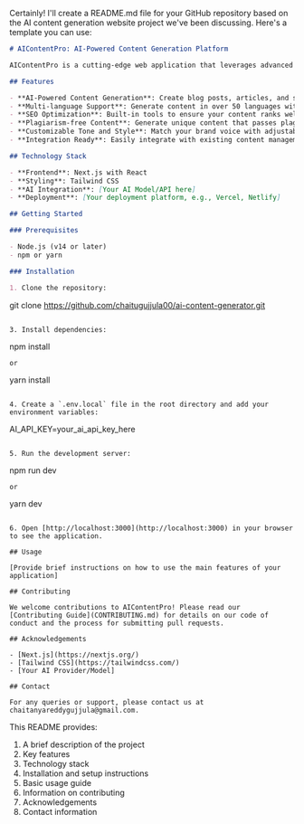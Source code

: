 Certainly! I'll create a README.md file for your GitHub repository based on the AI content generation website project we've been discussing. Here's a template you can use:

```markdown
# AIContentPro: AI-Powered Content Generation Platform

AIContentPro is a cutting-edge web application that leverages advanced AI technology to revolutionize content creation. This platform enables users to generate high-quality, SEO-optimized content quickly and efficiently.

## Features

- **AI-Powered Content Generation**: Create blog posts, articles, and social media content in seconds.
- **Multi-language Support**: Generate content in over 50 languages with native-like fluency.
- **SEO Optimization**: Built-in tools to ensure your content ranks well on search engines.
- **Plagiarism-free Content**: Generate unique content that passes plagiarism checks every time.
- **Customizable Tone and Style**: Match your brand voice with adjustable content parameters.
- **Integration Ready**: Easily integrate with existing content management systems.

## Technology Stack

- **Frontend**: Next.js with React
- **Styling**: Tailwind CSS
- **AI Integration**: [Your AI Model/API here]
- **Deployment**: [Your deployment platform, e.g., Vercel, Netlify]

## Getting Started

### Prerequisites

- Node.js (v14 or later)
- npm or yarn

### Installation

1. Clone the repository:
   ```
   git clone https://github.com/chaitugujjula00/ai-content-generator.git
   ```
   
3. Install dependencies:
   ```
   npm install
   ```
   or
   ```
   yarn install
   ```

4. Create a `.env.local` file in the root directory and add your environment variables:
   ```
   AI_API_KEY=your_ai_api_key_here
   ```

5. Run the development server:
   ```
   npm run dev
   ```
   or
   ```
   yarn dev
   ```

6. Open [http://localhost:3000](http://localhost:3000) in your browser to see the application.

## Usage

[Provide brief instructions on how to use the main features of your application]

## Contributing

We welcome contributions to AIContentPro! Please read our [Contributing Guide](CONTRIBUTING.md) for details on our code of conduct and the process for submitting pull requests.

## Acknowledgements

- [Next.js](https://nextjs.org/)
- [Tailwind CSS](https://tailwindcss.com/)
- [Your AI Provider/Model]

## Contact

For any queries or support, please contact us at chaitanyareddygujjula@gmail.com.

```

This README provides:

1. A brief description of the project
2. Key features
3. Technology stack
4. Installation and setup instructions
5. Basic usage guide
6. Information on contributing
7. Acknowledgements
8. Contact information
